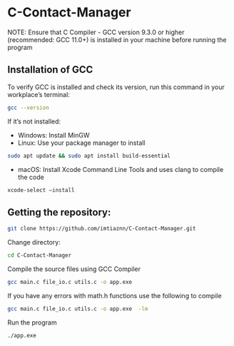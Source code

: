 # C-Contact-Manager

NOTE: Ensure that C Compiler - GCC version 9.3.0 or higher (recommended: GCC 11.0+) is
installed in your machine before running the program

## Installation of GCC
To verify GCC is installed and check its version, run this command
in your workplace’s terminal:

```bash
gcc --version
```


If it’s not installed:
- Windows: Install MinGW
- Linux: Use your package manager to install
```bash
sudo apt update && sudo apt install build-essential
```
- macOS: Install Xcode Command Line Tools and uses clang to compile the code
```bash
xcode-select –install
```

## Getting the repository:
```bash
git clone https://github.com/imtiaznn/C-Contact-Manager.git
```

Change directory:
```bash
cd C-Contact-Manager
```

Compile the source files using GCC Compiler
```bash
gcc main.c file_io.c utils.c -o app.exe
```

If you have any errors with math.h functions use the following to compile
```bash
gcc main.c file_io.c utils.c -o app.exe  -lm
```

Run the program
```bash
./app.exe
```